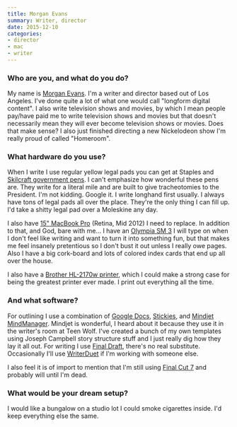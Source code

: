 ```yaml
---
title: Morgan Evans
summary: Writer, director
date: 2015-12-10
categories:
- director
- mac
- writer
---
```


### Who are you, and what do you do?

My name is [Morgan Evans](http://totallymorgan.com/ "Morgan's website."). I'm a writer and director based out of Los Angeles. I've done quite a lot of what one would call "longform digital content". I also write television shows and movies, by which I mean people pay/have paid me to write television shows and movies but that doesn't necessarily mean they will ever become television shows or movies. Does that make sense? I also just finished directing a new Nickelodeon show I'm really proud of called "Homeroom". 

### What hardware do you use?

When I write I use regular yellow legal pads you can get at Staples and [Skilcraft government pens][government-pen]. I can't emphasize how wonderful these pens are. They write for a literal mile and are built to give tracheotomies to the President. I'm not kidding. Google it. I write longhand first usually. I always have tons of legal pads all over the place. They're the only thing I can fill up. I'd take a shitty legal pad over a Moleskine any day.

I also have [15" MacBook Pro][macbook-pro] (Retina, Mid 2012) I need to replace. In addition to that, and God, bare with me... I have an [Olympia SM 3][sm-3] I will type on when I don't feel like writing and want to turn it into something fun, but that makes me feel insanely pretentious so I don't bust it out unless I really owe pages. Also I have a big cork-board and lots of colored index cards that end up all over the house.

I also have a [Brother HL-2170w printer][hl-2170w], which I could make a strong case for being the greatest printer ever made. I print out everything all the time.

### And what software?

For outlining I use a combination of [Google Docs][google-docs], [Stickies][], and [Mindjet MindManager][mindmanager-mac]. Mindjet is wonderful, I heard about it because they use it in the writer's room at Teen Wolf. I've created a bunch of my own templates using Joseph Campbell story structure stuff and I just really dig how they lay it all out. For writing I use [Final Draft][final-draft], there's no real substitute. Occasionally I'll use [WriterDuet][] if I'm working with someone else.

I also feel it is of import to mention that I'm still using [Final Cut 7][final-cut-pro] and probably will until I'm dead.

### What would be your dream setup?

I would like a bungalow on a studio lot I could smoke cigarettes inside. I'd keep everything else the same.

[final-cut-pro]: https://en.wikipedia.org/wiki/Final_Cut_Pro "A nonlinear video editor."
[final-draft]: http://store.finaldraft.com/final-draft-10.html "Popular screenwriting software."
[google-docs]: https://en.wikipedia.org/wiki/Google_Docs "A web-based office suite."
[government-pen]: https://www.amazon.com/Skilcraft-Government-Retractable-Point-7520-00-935-7135/dp/B0055KSNYK "A ballpoint pen."
[hl-2170w]: https://www.brother-usa.com/Printer/ModelDetail/1/hl2170W/Overview "A laser printer."
[macbook-pro]: https://www.apple.com/macbook-pro/ "A laptop."
[mindmanager-mac]: https://www.mindjet.com/mindmanager/ "A mind mapping tool for the Mac."
[sm-3]: http://mytypewriter.com/olympiasm3and4.aspx "A typewriter."
[stickies]: https://en.wikipedia.org/wiki/Stickies_(software) "Desktop note software for the Mac."
[writerduet]: https://writerduet.com/ "A collaborative screenwriting service."
